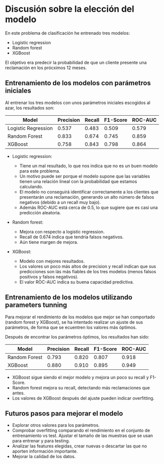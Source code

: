 # Discusión sobre la elección del modelo

En este problema de clasificación he entrenado tres modelos:

- Logistic regression
- Random forest
- XGBoost

El objetivo era predecir la probabilidad de que un cliente presente una reclamación en los prócximos 12 meses.

## Entrenamiento de los modelos con parámetros iniciales

Al entrenar los tres modelos con unos parámetros iniciales escogidos al azar, los resultados son:

| Model                | Precision | Recall | F1-Score | ROC-AUC |
|----------------------|-----------|--------|----------|---------|
| Logistic Regression  | 0.537     | 0.483  | 0.509    | 0.579   |
| Random Forest        | 0.833     | 0.674  | 0.745    | 0.859   |
| XGBoost              | 0.758     | 0.843  | 0.798    | 0.864   |

- Logistic regression:
  - Tiene un mal resultado, lo que nos indica que no es un buen modelo para este problema.
  - Un motivo puede ser porque el modelo supone que las variables tienen una relación lineal con la probabilidad que estamos calculando.
  - El modelo no conseguirá identificar correctamente a los clientes que presentarán una reclamación, generando un alto número de falsos negativos (debido a un recall muy bajo).
  - Además ROC-AUC está cerca de 0.5, lo que sugiere que es casi una predicción aleatoria.

- Random forest:
  - Mejora con respecto a logistic regression.
  - Recall de 0.674 indica que tendría falsos negativos.
  - Aún tiene margen de mejora.

- XGBoost:
  - Modelo con mejores resultados.
  - Los valores un poco más altos de precision y recall indican que sus predicciones son lás más fiables de los tres modelos (menos falsos positivos y falsos negativos).
  - El valor ROC-AUC indica su buena capacidad predictiva.

## Entrenamiento de los modelos utilizando parameters tunning

Para mejorar el rendimiento de los modelos que mejor se han comportado (random forest y XGBoost), se ha intentado realizar un ajuste de sus parámetros, de forma que se ecuentren los valores más óptimos.

Después de encontrar los parámetros óptimos, los resultados han sido:

| Model          | Precision | Recall | F1-Score | ROC-AUC |
|----------------|-----------|--------|----------|---------|
| Random Forest  | 0.793     | 0.820  | 0.807    | 0.918   |
| XGBoost        | 0.880     | 0.910  | 0.895    | 0.949   |

- XGBoost sigue siendo el mejor modelo y mejora un poco su recall y F1-Score.
- Random forest mejora su recall, detectando más reclamaciones que antes.
- Los valores de XGBoost después del ajuste pueden indicar overfitting.
  
## Futuros pasos para mejorar el modelo

- Explorar otros valores para los parámetros.
- Comprobar overfitting comparando el rendimiento en el conjunto de entrenamiento vs test. Ajustar el tamaño de las muestras que se usan para entrenar y para testing.
- Analizar las features elegidas, crear nuevas o descartar las que no aporten información importante.
- Mejorar la calidad de los datos.
